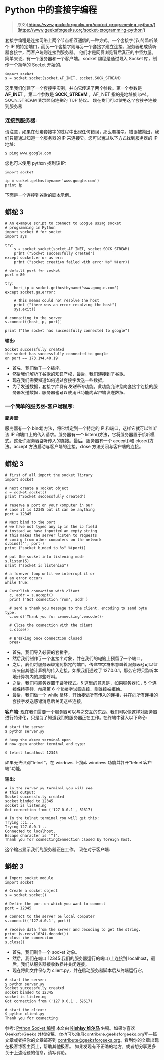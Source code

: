 # Python 中的套接字编程

> 原文:[https://www.geeksforgeeks.org/socket-programming-python/](https://www.geeksforgeeks.org/socket-programming-python/)

套接字编程是连接网络上两个节点相互通信的一种方式。一个套接字(节点)监听某个 IP 的特定端口，而另一个套接字则与另一个套接字建立连接。服务器形成侦听器套接字，而客户端则连接到服务器。
他们才是网页浏览背后真正的中坚力量。简单来说，有一个服务器和一个客户端。
socket 编程是通过导入 Socket 库，制作一个简单的 Socket 开始的。

```
import socket
s = socket.socket(socket.AF_INET, socket.SOCK_STREAM)
```

这里我们创建了一个套接字实例，并向它传递了两个参数。第一个参数是 **AF_INET** ，第二个参数是 **SOCK_STREAM** 。AF_INET 指的是地址族 ipv4。SOCK_STREAM 表示面向连接的 TCP 协议。
现在我们可以使用这个套接字连接到服务器

### **连接到服务器:**

请注意，如果在创建套接字的过程中出现任何错误，那么套接字。错误被抛出，我们只能通过知道一个服务器的 IP 来连接它。您可以通过以下方式找到服务器的 IP 地址:

```
$ ping www.google.com
```

您也可以使用 python 找到该 IP:

```
import socket 

ip = socket.gethostbyname('www.google.com')
print ip
```

下面是一个连接到谷歌的脚本示例。

## 蟒蛇 3

```
# An example script to connect to Google using socket
# programming in Python
import socket # for socket
import sys

try:
    s = socket.socket(socket.AF_INET, socket.SOCK_STREAM)
    print ("Socket successfully created")
except socket.error as err:
    print ("socket creation failed with error %s" %(err))

# default port for socket
port = 80

try:
    host_ip = socket.gethostbyname('www.google.com')
except socket.gaierror:

    # this means could not resolve the host
    print ("there was an error resolving the host")
    sys.exit()

# connecting to the server
s.connect((host_ip, port))

print ("the socket has successfully connected to google")
```

**输出:**

```
Socket successfully created
the socket has successfully connected to google 
on port == 173.194.40.19
```

*   首先，我们做了一个插座。
*   然后我们解析了谷歌的知识产权，最后，我们连接到了谷歌。
*   现在我们需要知道如何通过套接字发送一些数据。
*   为了发送数据，套接字库具有*发送所有*功能。此功能允许您向套接字连接的服务器发送数据，服务器也可以使用此功能向客户端发送数据。

### **一个简单的服务器-客户端程序:**

**服务器:**

服务器有一个 bind()方法，将它绑定到一个特定的 IP 和端口，这样它就可以监听该 IP 和端口上的传入请求。服务器有一个 listen()方法，它将服务器置于侦听模式。这允许服务器监听传入的连接。最后，服务器有一个 accept()和 close()方法。accept 方法启动与客户端的连接，close 方法关闭与客户端的连接。

## 蟒蛇 3

```
# first of all import the socket library
import socket            

# next create a socket object
s = socket.socket()        
print ("Socket successfully created")

# reserve a port on your computer in our
# case it is 12345 but it can be anything
port = 12345               

# Next bind to the port
# we have not typed any ip in the ip field
# instead we have inputted an empty string
# this makes the server listen to requests
# coming from other computers on the network
s.bind(('', port))        
print ("socket binded to %s" %(port))

# put the socket into listening mode
s.listen(5)    
print ("socket is listening")           

# a forever loop until we interrupt it or
# an error occurs
while True:

# Establish connection with client.
  c, addr = s.accept()    
  print ('Got connection from', addr )

  # send a thank you message to the client. encoding to send byte type.
  c.send('Thank you for connecting'.encode())

  # Close the connection with the client
  c.close()

  # Breaking once connection closed
  break
```

*   首先，我们导入必要的套接字。
*   然后我们制作了一个套接字对象，并在我们的电脑上预留了一个端口。
*   之后，我们将服务器绑定到指定的端口。传递空字符串意味着服务器也可以监听来自其他计算机的传入连接。如果我们通过了 127.0.0.1，那么它将只监听本地计算机内的那些呼叫。
*   之后，我们将服务器置于监听模式。5 这里的意思是，如果服务器忙，5 个连接保持等待，如果第 6 个套接字试图连接，则连接被拒绝。
*   最后，我们做一个 while 循环，开始接受所有传入的连接，并在向所有连接的套接字发送感谢消息后关闭这些连接。

**客户端:**
现在我们需要一个服务器可以与之交互的东西。我们可以像这样对服务器进行特殊化，只是为了知道我们的服务器正在工作。在终端中键入以下命令:

```
# start the server
$ python server.py

# keep the above terminal open 
# now open another terminal and type: 

$ telnet localhost 12345
```

如果无法识别“telnet”。在 windows 上搜索 windows 功能并打开“telnet 客户端”功能。

**输出:**

```
# in the server.py terminal you will see
# this output:
Socket successfully created
socket binded to 12345
socket is listening
Got connection from ('127.0.0.1', 52617)
```

```
# In the telnet terminal you will get this:
Trying ::1...
Trying 127.0.0.1...
Connected to localhost.
Escape character is '^]'.
Thank you for connectingConnection closed by foreign host.
```

这个输出显示我们的服务器正在工作。
现在对于客户端:

## 蟒蛇 3

```
# Import socket module
import socket            

# Create a socket object
s = socket.socket()        

# Define the port on which you want to connect
port = 12345               

# connect to the server on local computer
s.connect(('127.0.0.1', port))

# receive data from the server and decoding to get the string.
print (s.recv(1024).decode())
# close the connection
s.close()    

```

*   首先，我们制作一个 socket 对象。
*   然后，我们在端口 12345(我们的服务器运行的端口)上连接到 localhost，最后，我们从服务器接收数据并关闭连接。
*   现在将此文件保存为 client.py，并在启动服务器脚本后从终端运行它。

```
# start the server:
$ python server.py
Socket successfully created
socket binded to 12345
socket is listening
Got connection from ('127.0.0.1', 52617)
```

```
# start the client:
$ python client.py
Thank you for connecting
```

参考: [Python Socket 编程](https://pythontips.com/2013/08/06/python-socket-network-programming/)
本文由 [**Kishlay 维尔马**](https://www.linkedin.com/in/kishlayverma/) 供稿。如果你喜欢 GeeksforGeeks 并想投稿，你也可以使用[contribute.geeksforgeeks.org](http://www.contribute.geeksforgeeks.org)写一篇文章或者把你的文章邮寄到 contribute@geeksforgeeks.org。看到你的文章出现在极客博客主页上，帮助其他极客。
如果发现有不正确的地方，或者想分享更多关于上述话题的信息，请写评论。